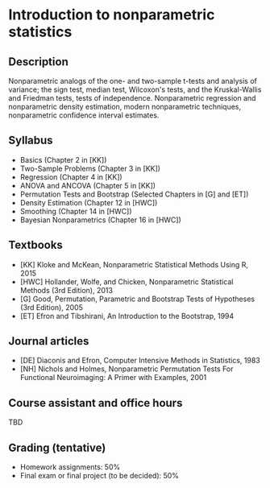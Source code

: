 # Introduction to nonparametric statistics

## Description
Nonparametric analogs of the one- and two-sample t-tests and analysis of variance; the sign test, median test, Wilcoxon's tests, and the Kruskal-Wallis and Friedman tests, tests of independence. Nonparametric regression and nonparametric density estimation, modern nonparametric techniques, nonparametric confidence interval estimates.

## Syllabus
* Basics (Chapter 2 in [KK])
* Two-Sample Problems (Chapter 3 in [KK])
* Regression (Chapter 4 in [KK])
* ANOVA and ANCOVA (Chapter 5 in [KK])
* Permutation Tests and Bootstrap (Selected Chapters in [G] and [ET])
* Density Estimation (Chapter 12 in [HWC])
* Smoothing (Chapter 14 in [HWC])
* Bayesian Nonparametrics (Chapter 16 in [HWC])

## Textbooks
* [KK] Kloke and McKean, Nonparametric Statistical Methods Using R, 2015
* [HWC] Hollander, Wolfe, and Chicken, Nonparametric Statistical Methods (3rd Edition), 2013
* [G] Good, Permutation, Parametric and Bootstrap Tests of Hypotheses (3rd Edition), 2005
* [ET] Efron and Tibshirani, An Introduction to the Bootstrap, 1994

## Journal articles
* [DE] Diaconis and Efron, Computer Intensive Methods in Statistics, 1983
* [NH] Nichols and Holmes, Nonparametric Permutation Tests For Functional Neuroimaging: A Primer with Examples, 2001

## Course assistant and office hours
TBD

## Grading (tentative)
* Homework assignments: 50%
* Final exam or final project (to be decided): 50%
